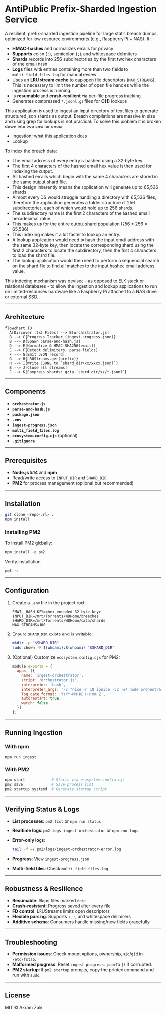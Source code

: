 # AntiPublic Prefix-Sharded Ingestion Service

A resilient, prefix-sharded ingestion pipeline for large static breach dumps, optimized for low-resource environments (e.g., Raspberry Pi + NAS). It:

- **HMAC-hashes** and normalizes emails for privacy  
- **Supports** colon (`:`), semicolon (`;`), and whitespace delimiters  
- **Shards** records into 256 subdirectories by the first two hex characters of the email hash  
- **Logs** files with entries containing more than two fields to `multi_field_files.log` for manual review  
- Uses an **LRU stream cache** to cap open file descriptors (`MAX_STREAMS`). This is necessary to limit the number of open file handles while the ingestion process is running.  
- Is **resumable** and **crash-resilient** via per-file progress tracking  
- Generates compressed `*.jsonl.gz` files for **O(1)** lookups  

This application is used to ingest an input directory of text files to generate structured json shards as output.
Breach compilations are massive in size and using grep for lookups is not practical. To solve this problem it is broken down into two smaller ones:

- Ingestion; what this application does
- Lookup

To index the breach data:
- The email address of every entry is hashed using a 32-byte key.
- The first 4 characters of the hashed email hex value is then used for indexing the output.
- All hashed emails which begin with the same 4 characters are stored in the same output shard file.
- This design inherently means the application will generate up to 65,536 shards
- Almost every OS would struggle handling a directory with 65,536 files, therefore the application generates a folder structure of 256 subdirectories, each of which would hold up to 256 shards.
- The subdirectory name is the first 2 characters of the hashed email hexadecimal value.
- This makes up for the entire output shard population (256 * 256 = 65,536)
- This indexing makes it a lot faster to lookup an entry.
- A lookup application would need to hash the input email address with the same 32-byte key, then locate the corresponding shard using the first 2 characters to locate the subdirectory, then the first 4 characters to load the shard file.
- The lookup application would then need to perform a sequencial search on the shard file to find all matches to the input hashed email address value.

This indexing mechanism was devised - as opposed to ELK stack or relational databases - to allow the ingestion and lookup applications to run on limited-resources hardware like a Raspberry Pi attached to a NAS drive or external SSD.

---

## Architecture

```mermaid
flowchart TD
  A[Discover .txt Files] --> B[orchestrator.js]
  B --> C{Progress Tracker (ingest-progress.json)}
  B --> D{Spawn parse-and-hash.js}
  D --> E[Normalize & HMAC-SHA256(email)]
  E --> F[Detect delimiters, parse fields]
  F --> G[Emit JSON record]
  G --> H{LRUStreams.get(prefix)}
  H --> I[Write JSONL to `shard_dir/xx/xxxx.jsonl`]
  B --> J[Close all streams]
  J --> K[Compress shards: gzip `shard_dir/xx/*.jsonl`]
```

---

## Components

- **`orchestrator.js`**  
- **`parse-and-hash.js`**  
- **`package.json`**  
- **`.env`**  
- **`ingest-progress.json`**  
- **`multi_field_files.log`**  
- **`ecosystem.config.cjs`** (optional)  
- **`.gitignore`**

---

## Prerequisites

- **Node.js ≥14** and **npm**  
- Read/write access to `INPUT_DIR` and `SHARD_DIR`  
- **PM2** for process management (optional but recommended)  

---

## Installation

```bash
git clone <repo-url> .
npm install
```

### Installing PM2

To install PM2 globally:

```bash
npm install -g pm2
```

Verify installation:

```bash
pm2 -v
```

---

## Configuration

1. Create a `.env` file in the project root:

   ```dotenv
   EMAIL_HASH_KEY=<hex-encoded 32-byte key>
   INPUT_DIR=/mnt/Torrents/WDHome/breaches
   SHARD_DIR=/mnt/Torrents/WDHome/data/shards
   MAX_STREAMS=100
   ```
2. Ensure `SHARD_DIR` exists and is writable:

   ```bash
   mkdir -p "$SHARD_DIR"
   sudo chown -R $(whoami):$(whoami) "$SHARD_DIR"
   ```

3. (Optional) Customize `ecosystem.config.cjs` for PM2:

   ```js
   module.exports = {
     apps: [{
       name: 'ingest-orchestrator',
       script: 'orchestrator.js',
       interpreter: 'bash',
       interpreter_args: '-c "nice -n 10 ionice -c2 -n7 node orchestrator.js"',
       log_date_format: 'YYYY-MM-DD HH:mm Z',
       autorestart: true,
       watch: false
     }]
   };
   ```

---

## Running Ingestion

### With npm

```bash
npm run ingest
```

### With PM2

```bash
npm start            # Starts via ecosystem.config.cjs
pm2 save             # Save process list
pm2 startup systemd  # Generate startup script
```

---

## Verifying Status & Logs

- **List processes**: `pm2 list` or `npm run status`  
- **Realtime logs**: `pm2 logs ingest-orchestrator` or `npm run logs`  
- **Error-only logs**:

  ```bash
  tail -f ~/.pm2/logs/ingest-orchestrator-error.log
  ```

- **Progress**: View `ingest-progress.json`  
- **Multi-field files**: Check `multi_field_files.log`  

---

## Robustness & Resilience

- **Resumable**: Skips files marked `done`  
- **Crash-resistant**: Progress saved after every file  
- **FD control**: LRUStreams limits open descriptors  
- **Flexible parsing**: Supports `:`, `;`, and whitespace delimiters  
- **Additive schema**: Consumers handle missing/new fields gracefully  

---

## Troubleshooting

- **Permission issues**: Check mount options, ownership, `uid`/`gid` in `/etc/fstab`.  
- **Malformed progress**: Reset `ingest-progress.json` to `{}` if corrupted.  
- **PM2 startup**: If `pm2 startup` prompts, copy the printed command and run with `sudo`.  

---

## License

MIT © Akram Zaki

